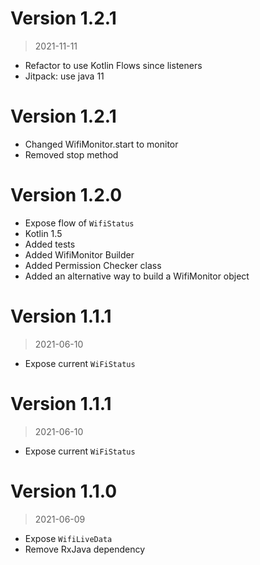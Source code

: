 # Version 1.2.1
> 2021-11-11
- Refactor to use Kotlin Flows since listeners
- Jitpack: use java 11  

# Version 1.2.1
- Changed WifiMonitor.start to monitor
- Removed stop method

# Version 1.2.0
- Expose flow of `WifiStatus`
- Kotlin 1.5
- Added tests
- Added WifiMonitor Builder
- Added Permission Checker class
- Added an alternative way to build a WifiMonitor object

# Version 1.1.1
> 2021-06-10
- Expose current `WiFiStatus`

# Version 1.1.1
> 2021-06-10
- Expose current `WiFiStatus`

# Version 1.1.0
> 2021-06-09
- Expose `WifiLiveData`
- Remove RxJava dependency
